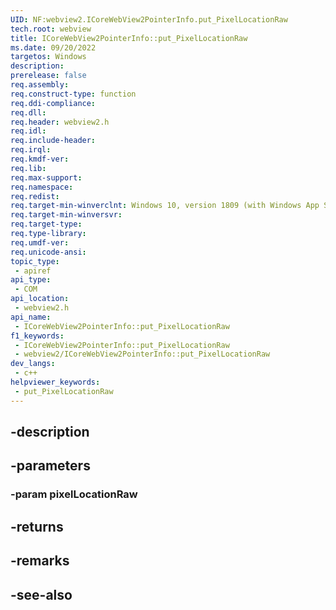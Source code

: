 ```yaml
---
UID: NF:webview2.ICoreWebView2PointerInfo.put_PixelLocationRaw
tech.root: webview
title: ICoreWebView2PointerInfo::put_PixelLocationRaw
ms.date: 09/20/2022
targetos: Windows
description: 
prerelease: false
req.assembly: 
req.construct-type: function
req.ddi-compliance: 
req.dll: 
req.header: webview2.h
req.idl: 
req.include-header: 
req.irql: 
req.kmdf-ver: 
req.lib: 
req.max-support: 
req.namespace: 
req.redist: 
req.target-min-winverclnt: Windows 10, version 1809 (with Windows App SDK 1.1 or later)
req.target-min-winversvr: 
req.target-type: 
req.type-library: 
req.umdf-ver: 
req.unicode-ansi: 
topic_type:
 - apiref
api_type:
 - COM
api_location:
 - webview2.h
api_name:
 - ICoreWebView2PointerInfo::put_PixelLocationRaw
f1_keywords:
 - ICoreWebView2PointerInfo::put_PixelLocationRaw
 - webview2/ICoreWebView2PointerInfo::put_PixelLocationRaw
dev_langs:
 - c++
helpviewer_keywords:
 - put_PixelLocationRaw
---
```


## -description

## -parameters

### -param pixelLocationRaw

## -returns

## -remarks

## -see-also

